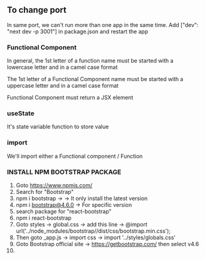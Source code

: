 ## To change port
In same port, we can't run more than one app in the same time.
Add  ["dev": "next dev -p 3001"] in package.json and restart the app

### Functional Component
In general, the 1st letter of a function name must be started with a lowercase letter and in a camel case format

The 1st letter of a Functional Component name must be started with a uppercase letter and in a camel case format

Functional Component must return a JSX element

### useState
It's state variable function to store value

### import 
We'll import either a Functional component / Function

### INSTALL NPM BOOTSTRAP PACKAGE 
1. Goto https://www.npmjs.com/
2. Search for "Bootstrap" 
3. npm i bootstrap ->  -> It only install the latest version
4. npm i bootstrap@4.6.0 -> For specific version
5. search package for "react-bootstrap"
6. npm i react-bootstrap
7. Goto styles -> global.css -> add this line -> @import url('../node_modules/bootstrap//dist/css/bootstrap.min.css');
8. Then goto _app.js -> import css -> import '../styles/globals.css'
9. Goto Bootstrap official site -> https://getbootstrap.com/ then select v4.6
10. 
